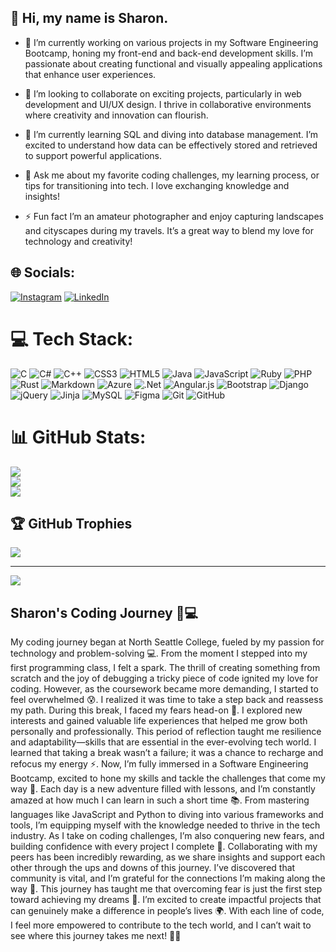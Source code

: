 ## 👋 Hi, my name is Sharon.

- 🔭 I’m currently working on various projects in my Software Engineering Bootcamp, honing my front-end and back-end development skills. I’m passionate about creating functional and visually appealing applications that enhance user experiences.

- 👯 I’m looking to collaborate on exciting projects, particularly in web development and UI/UX design. I thrive in collaborative environments where creativity and innovation can flourish.

- 🌱 I’m currently learning SQL and diving into database management. I’m excited to understand how data can be effectively stored and retrieved to support powerful applications.

- 💬 Ask me about my favorite coding challenges, my learning process, or tips for transitioning into tech. I love exchanging knowledge and insights!
- ⚡ Fun fact I’m an amateur photographer and enjoy capturing landscapes and cityscapes during my travels. It’s a great way to blend my love for technology and creativity!



## 🌐 Socials:
[![Instagram](https://img.shields.io/badge/Instagram-%23E4405F.svg?logo=Instagram&logoColor=white)](https://instagram.com/_thee.sauceee) [![LinkedIn](https://img.shields.io/badge/LinkedIn-%230077B5.svg?logo=linkedin&logoColor=white)](https://linkedin.com/in/www.linkedin.com/in/sharon-oiti-2174591b8) 

# 💻 Tech Stack:
![C](https://img.shields.io/badge/c-%2300599C.svg?style=for-the-badge&logo=c&logoColor=white) ![C#](https://img.shields.io/badge/c%23-%23239120.svg?style=for-the-badge&logo=csharp&logoColor=white) ![C++](https://img.shields.io/badge/c++-%2300599C.svg?style=for-the-badge&logo=c%2B%2B&logoColor=white) ![CSS3](https://img.shields.io/badge/css3-%231572B6.svg?style=for-the-badge&logo=css3&logoColor=white) ![HTML5](https://img.shields.io/badge/html5-%23E34F26.svg?style=for-the-badge&logo=html5&logoColor=white) ![Java](https://img.shields.io/badge/java-%23ED8B00.svg?style=for-the-badge&logo=openjdk&logoColor=white) ![JavaScript](https://img.shields.io/badge/javascript-%23323330.svg?style=for-the-badge&logo=javascript&logoColor=%23F7DF1E) ![Ruby](https://img.shields.io/badge/ruby-%23CC342D.svg?style=for-the-badge&logo=ruby&logoColor=white) ![PHP](https://img.shields.io/badge/php-%23777BB4.svg?style=for-the-badge&logo=php&logoColor=white) ![Rust](https://img.shields.io/badge/rust-%23000000.svg?style=for-the-badge&logo=rust&logoColor=white) ![Markdown](https://img.shields.io/badge/markdown-%23000000.svg?style=for-the-badge&logo=markdown&logoColor=white) ![Azure](https://img.shields.io/badge/azure-%230072C6.svg?style=for-the-badge&logo=microsoftazure&logoColor=white) ![.Net](https://img.shields.io/badge/.NET-5C2D91?style=for-the-badge&logo=.net&logoColor=white) ![Angular.js](https://img.shields.io/badge/angular.js-%23E23237.svg?style=for-the-badge&logo=angularjs&logoColor=white) ![Bootstrap](https://img.shields.io/badge/bootstrap-%238511FA.svg?style=for-the-badge&logo=bootstrap&logoColor=white) ![Django](https://img.shields.io/badge/django-%23092E20.svg?style=for-the-badge&logo=django&logoColor=white) ![jQuery](https://img.shields.io/badge/jquery-%230769AD.svg?style=for-the-badge&logo=jquery&logoColor=white) ![Jinja](https://img.shields.io/badge/jinja-white.svg?style=for-the-badge&logo=jinja&logoColor=black) ![MySQL](https://img.shields.io/badge/mysql-4479A1.svg?style=for-the-badge&logo=mysql&logoColor=white) ![Figma](https://img.shields.io/badge/figma-%23F24E1E.svg?style=for-the-badge&logo=figma&logoColor=white) ![Git](https://img.shields.io/badge/git-%23F05033.svg?style=for-the-badge&logo=git&logoColor=white) ![GitHub](https://img.shields.io/badge/github-%23121011.svg?style=for-the-badge&logo=github&logoColor=white)

# 📊 GitHub Stats:
![](https://github-readme-stats.vercel.app/api?username=SharonOiti&theme=dark&hide_border=false&include_all_commits=false&count_private=false)<br/>
![](https://github-readme-streak-stats.herokuapp.com/?user=SharonOiti&theme=dark&hide_border=false)<br/>
![](https://github-readme-stats.vercel.app/api/top-langs/?username=SharonOiti&theme=dark&hide_border=false&include_all_commits=false&count_private=false&layout=compact)

## 🏆 GitHub Trophies
![](https://github-profile-trophy.vercel.app/?username=SharonOiti&theme=radical&no-frame=false&no-bg=true&margin-w=4)

---
[![](https://visitcount.itsvg.in/api?id=SharonOiti&icon=0&color=0)](https://visitcount.itsvg.in)

<!-- my coding journey -->
## Sharon's Coding Journey 🌟💻
My coding journey began at North Seattle College, fueled by my passion for technology and problem-solving 💻. From the moment I stepped into my first programming class, I felt a spark. The thrill of creating something from scratch and the joy of debugging a tricky piece of code ignited my love for coding. However, as the coursework became more demanding, I started to feel overwhelmed 😰. I realized it was time to take a step back and reassess my path. During this break, I faced my fears head-on 🌈. I explored new interests and gained valuable life experiences that helped me grow both personally and professionally. This period of reflection taught me resilience and adaptability—skills that are essential in the ever-evolving tech world. I learned that taking a break wasn’t a failure; it was a chance to recharge and refocus my energy ⚡. Now, I’m fully immersed in a Software Engineering Bootcamp, excited to hone my skills and tackle the challenges that come my way 🚀. Each day is a new adventure filled with lessons, and I’m constantly amazed at how much I can learn in such a short time 📚. From mastering languages like JavaScript and Python to diving into various frameworks and tools, I’m equipping myself with the knowledge needed to thrive in the tech industry. As I take on coding challenges, I’m also conquering new fears, and building confidence with every project I complete 🎉. Collaborating with my peers has been incredibly rewarding, as we share insights and support each other through the ups and downs of this journey. I’ve discovered that community is vital, and I’m grateful for the connections I’m making along the way 🤝.
This journey has taught me that overcoming fear is just the first step toward achieving my dreams 🌟. I’m excited to create impactful projects that can genuinely make a difference in people’s lives 🌍. With each line of code, I feel more empowered to contribute to the tech world, and I can’t wait to see where this journey takes me next! 🚀💖
